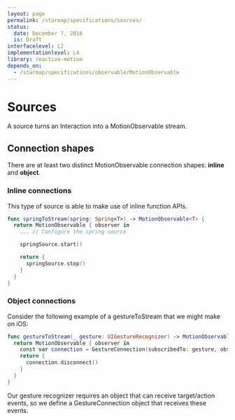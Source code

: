 ```yaml
---
layout: page
permalink: /starmap/specifications/sources/
status:
  date: December 7, 2016
  is: Draft
interfacelevel: L2
implementationlevel: L4
library: reactive-motion
depends_on:
  - /starmap/specifications/observable/MotionObservable
---
```


# Sources

A source turns an Interaction into a MotionObservable stream.

## Connection shapes

There are at least two distinct MotionObservable connection shapes: **inline** and **object**.

### Inline connections

This type of source is able to make use of inline function APIs.

```swift
func springToStream(spring: Spring<T>) -> MotionObservable<T> {
  return MotionObservable { observer in
    ... // Configure the spring source

    springSource.start()

    return {
      springSource.stop()
    }
  }
}
```

### Object connections

Consider the following example of a gestureToStream that we might make on iOS:

```swift
func gestureToStream(_ gesture: UIGestureRecognizer) -> MotionObservable<UIGestureRecognizer> {
  return MotionObservable { observer in
    const var connection = GestureConnection(subscribedTo: gesture, observer: observer)
    return {
      connection.disconnect()
    }
  }
}
```

Our gesture recognizer requires an object that can receive target/action events, so we define a
GestureConnection object that receives these events.
